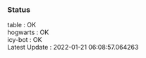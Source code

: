 ### Status


table : OK  
hogwarts : OK  
icy-bot : OK  
Latest Update : 2022-01-21 06:08:57.064263
